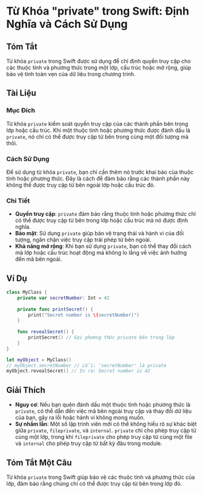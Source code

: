<!--
Meta Description: # Từ Khóa "private" trong Swift: Định Nghĩa và Cách Sử Dụng ## Tóm Tắt Từ khóa `private` trong Swift được sử dụng để chỉ định quyền truy cập cho các t...
Meta Keywords: private, trong, truy, cập, hoặc
-->

# Từ Khóa "private" trong Swift: Định Nghĩa và Cách Sử Dụng

## Tóm Tắt
Từ khóa `private` trong Swift được sử dụng để chỉ định quyền truy cập cho các thuộc tính và phương thức trong một lớp, cấu trúc hoặc mở rộng, giúp bảo vệ tính toàn vẹn của dữ liệu trong chương trình.

## Tài Liệu
### Mục Đích
Từ khóa `private` kiểm soát quyền truy cập của các thành phần bên trong lớp hoặc cấu trúc. Khi một thuộc tính hoặc phương thức được đánh dấu là `private`, nó chỉ có thể được truy cập từ bên trong cùng một đối tượng mà thôi.

### Cách Sử Dụng
Để sử dụng từ khóa `private`, bạn chỉ cần thêm nó trước khai báo của thuộc tính hoặc phương thức. Đây là cách để đảm bảo rằng các thành phần này không thể được truy cập từ bên ngoài lớp hoặc cấu trúc đó.

### Chi Tiết
- **Quyền truy cập**: `private` đảm bảo rằng thuộc tính hoặc phương thức chỉ có thể được truy cập từ bên trong lớp hoặc cấu trúc mà nó được định nghĩa.
- **Bảo mật**: Sử dụng `private` giúp bảo vệ trạng thái và hành vi của đối tượng, ngăn chặn việc truy cập trái phép từ bên ngoài.
- **Khả năng mở rộng**: Khi bạn sử dụng `private`, bạn có thể thay đổi cách mà lớp hoặc cấu trúc hoạt động mà không lo lắng về việc ảnh hưởng đến mã bên ngoài.

## Ví Dụ
```swift
class MyClass {
    private var secretNumber: Int = 42
    
    private func printSecret() {
        print("Secret number is \(secretNumber)")
    }
    
    func revealSecret() {
        printSecret() // Gọi phương thức private bên trong lớp
    }
}

let myObject = MyClass()
// myObject.secretNumber // Lỗi: 'secretNumber' là private
myObject.revealSecret() // In ra: Secret number is 42
```

## Giải Thích
- **Nguy cơ**: Nếu bạn quên đánh dấu một thuộc tính hoặc phương thức là `private`, có thể dẫn đến việc mã bên ngoài truy cập và thay đổi dữ liệu của bạn, gây ra lỗi hoặc hành vi không mong muốn.
- **Sự nhầm lẫn**: Một số lập trình viên mới có thể không hiểu rõ sự khác biệt giữa `private`, `fileprivate`, và `internal`. `private` chỉ cho phép truy cập từ cùng một lớp, trong khi `fileprivate` cho phép truy cập từ cùng một file và `internal` cho phép truy cập từ bất kỳ đâu trong module.

## Tóm Tắt Một Câu
Từ khóa `private` trong Swift giúp bảo vệ các thuộc tính và phương thức của lớp, đảm bảo rằng chúng chỉ có thể được truy cập từ bên trong lớp đó.